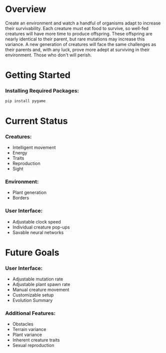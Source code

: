 
<h1> Overview </h1>
Create an environment and watch a handful of organisms adapt to increase their survivability. Each creature must eat food to survive, so well-fed creatures will have more time to
produce offspring. These offspring are nearly identical to their parent, but rare mutations may increase this variance. A new generation of creatures will face the same challenges
as their parents and, with any luck, prove more adept at surviving in their environment. Those who don't will perish.

<br>
<h1> Getting Started </h1>

<h3> Installing Required Packages: </h3>

    pip install pygame

<h1> Current Status </h1>

<h3> Creatures: </h3>

- Intelligent movement
- Energy
- Traits
- Reproduction
- Sight

<h3> Environment: </h3>

- Plant generation
- Borders

<h3> User Interface: </h3>

- Adjustable clock speed
- Individual creature pop-ups
- Savable neural networks

<h1> Future Goals </h1>

<h3> User Interface: </h3>

- Adjustable mutation rate
- Adjustable plant spawn rate
- Manual creature movement
- Customizable setup
- Evolution Summary

<h3> Additional Features: </h3>

- Obstacles
- Terrain variance
- Plant variance
- Inherent creature traits
- Sexual reproduction